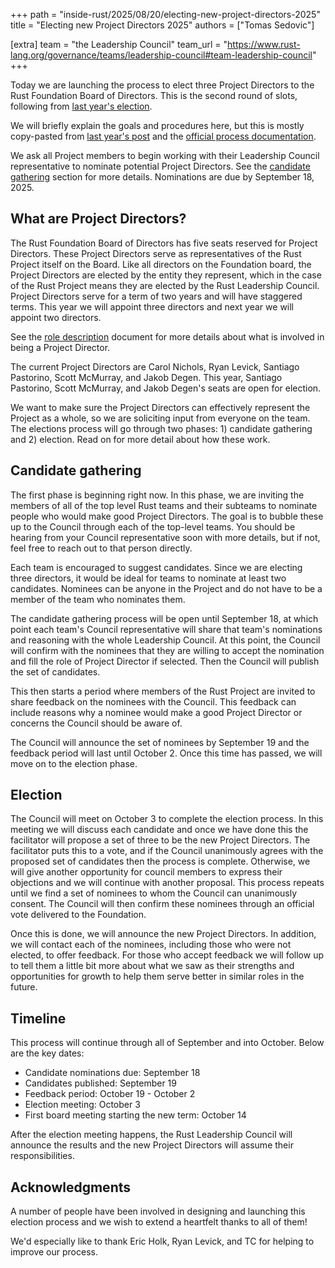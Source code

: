 +++
path = "inside-rust/2025/08/20/electing-new-project-directors-2025"
title = "Electing new Project Directors 2025"
authors = ["Tomas Sedovic"]

[extra]
team = "the Leadership Council"
team_url = "https://www.rust-lang.org/governance/teams/leadership-council#team-leadership-council"
+++


Today we are launching the process to elect three Project Directors to the Rust Foundation Board of Directors. This is the second round of slots, following from [last year's election](https://blog.rust-lang.org/inside-rust/2024/09/06/electing-new-project-directors/).

We will briefly explain the goals and procedures here, but this is mostly copy-pasted from [last year's post](https://blog.rust-lang.org/inside-rust/2024/09/06/electing-new-project-directors/) and the [official process documentation][pde-process].

We ask all Project members to begin working with their Leadership Council representative to nominate potential Project Directors. See the [candidate gathering](#candidate-gathering) section for more details. Nominations are due by September 18, 2025.

[pde-process]: https://github.com/rust-lang/leadership-council/blob/main/policies/project-directorship/election-process.md

## What are Project Directors?

The Rust Foundation Board of Directors has five seats reserved for Project Directors. These Project Directors serve as representatives of the Rust Project itself on the Board. Like all directors on the Foundation board, the Project Directors are elected by the entity they represent, which in the case of the Rust Project means they are elected by the Rust Leadership Council. Project Directors serve for a term of two years and will have staggered terms. This year we will appoint three directors and next year we will appoint two directors.

See the [role description] document for more details about what is involved in being a Project Director.

The current Project Directors are Carol Nichols, Ryan Levick, Santiago Pastorino, Scott McMurray, and Jakob Degen. This year, Santiago Pastorino, Scott McMurray, and Jakob Degen's seats are open for election.

We want to make sure the Project Directors can effectively represent the Project as a whole, so we are soliciting input from everyone on the team. The elections process will go through two phases: 1) candidate gathering and 2) election. Read on for more detail about how these work.

[role description]: https://github.com/rust-lang/leadership-council/blob/main/roles/rust-foundation-project-director.md

## Candidate gathering

The first phase is beginning right now. In this phase, we are inviting the members of all of the top level Rust teams and their subteams to nominate people who would make good Project Directors. The goal is to bubble these up to the Council through each of the top-level teams. You should be hearing from your Council representative soon with more details, but if not, feel free to reach out to that person directly.

Each team is encouraged to suggest candidates. Since we are electing three directors, it would be ideal for teams to nominate at least two candidates. Nominees can be anyone in the Project and do not have to be a member of the team who nominates them.

The candidate gathering process will be open until September 18, at which point each team's Council representative will share that team's nominations and reasoning with the whole Leadership Council. At this point, the Council will confirm with the nominees that they are willing to accept the nomination and fill the role of Project Director if selected. Then the Council will publish the set of candidates.

This then starts a period where members of the Rust Project are invited to share feedback on the nominees with the Council. This feedback can include reasons why a nominee would make a good Project Director or concerns the Council should be aware of.

The Council will announce the set of nominees by September 19 and the feedback period will last until October 2. Once this time has passed, we will move on to the election phase.

## Election

The Council will meet on October 3 to complete the election process. In this meeting we will discuss each candidate and once we have done this the facilitator will propose a set of three to be the new Project Directors. The facilitator puts this to a vote, and if the Council unanimously agrees with the proposed set of candidates then the process is complete. Otherwise, we will give another opportunity for council members to express their objections and we will continue with another proposal. This process repeats until we find a set of nominees to whom the Council can unanimously consent. The Council will then confirm these nominees through an official vote delivered to the Foundation.

Once this is done, we will announce the new Project Directors. In addition, we will contact each of the nominees, including those who were not elected, to offer feedback. For those who accept feedback we will follow up to tell them a little bit more about what we saw as their strengths and opportunities for growth to help them serve better in similar roles in the future.

## Timeline

This process will continue through all of September and into October. Below are the key dates:

* Candidate nominations due: September 18
* Candidates published: September 19
* Feedback period: October 19 - October 2
* Election meeting: October 3
* First board meeting starting the new term: October 14

After the election meeting happens, the Rust Leadership Council will announce the results and the new Project Directors will assume their responsibilities.

## Acknowledgments

A number of people have been involved in designing and launching this election process and we wish to extend a heartfelt thanks to all of them!

We'd especially like to thank Eric Holk, Ryan Levick, and TC for helping to improve our process.
